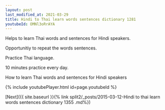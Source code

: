 ```yaml
---
layout: post
last_modified_at: 2021-03-29
title: Hindi to Thai learn words sentences dictionary 1281 
youtubeId: OMNl3oRrAYA
---
```

 
 
Helps to learn Thai words and sentences for Hindi speakers.

Opportunitiy to repeat the words sentences. 

Practice Thai language. 
 
10 minutes practice every day. 
 
How to learn Thai words and sentences for Hindi speakers 
 
{% include youtubePlayer.html id=page.youtubeId %}
 
 
[Next]({{ site.baseurl }}{% link  split2/_posts/2015-03-12-Hindi to thai learn words sentences dictionary 1355 .md%})
 
